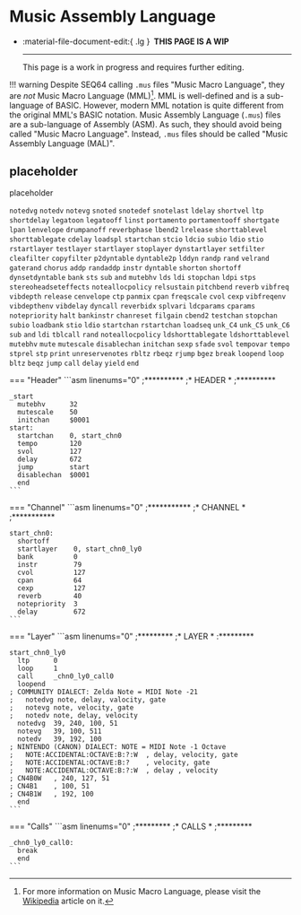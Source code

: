 # Music Assembly Language

<div class="grid cards" markdown>

-   :material-file-document-edit:{ .lg } __&nbsp;THIS PAGE IS A WIP__
  
    ---

    This page is a work in progress and requires further editing.

</div>

!!! warning
    Despite SEQ64 calling `.mus` files "Music Macro Language", they are *not* Music Macro Language (MML)[^1]. MML is well-defined and is a sub-language of BASIC. However, modern MML notation is quite different from the original MML's BASIC notation. Music Assembly Language (`.mus`) files are a sub-language of Assembly (ASM). As such, they should avoid being called "Music Macro Language". Instead, `.mus` files should be called "Music Assembly Language (MAL)".

## placeholder
placeholder

`notedvg`
`notedv`
`notevg`
`snoted`
`snotedef`
`snotelast`
`ldelay`
`shortvel`
`ltp`
`shortdelay`
`legatoon`
`legatooff`
`linst`
`portamento`
`portamentooff`
`shortgate`
`lpan`
`lenvelope`
`drumpanoff`
`reverbphase`
`lbend2`
`lrelease`
`shorttablevel`
`shorttablegate`
`cdelay`
`loadspl`
`startchan`
`stcio`
`ldcio`
`subio`
`ldio`
`stio`
`rstartlayer`
`testlayer`
`startlayer`
`stoplayer`
`dynstartlayer`
`setfilter`
`cleafilter`
`copyfilter`
`p2dyntable`
`dyntable2p`
`lddyn`
`randp`
`rand`
`velrand`
`gaterand`
`chorus`
`addp`
`randaddp`
`instr`
`dyntable`
`shorton`
`shortoff`
`dynsetdyntable`
`bank`
`sts`
`sub`
`and`
`mutebhv`
`lds`
`ldi`
`stopchan`
`ldpi`
`stps`
`stereoheadseteffects`
`noteallocpolicy`
`relsustain`
`pitchbend`
`reverb`
`vibfreq`
`vibdepth`
`release`
`cenvelope`
`ctp`
`panmix`
`cpan`
`freqscale`
`cvol`
`cexp`
`vibfreqenv`
`vibdepthenv`
`vibdelay`
`dyncall`
`reverbidx`
`splvari`
`ldcparams`
`cparams`
`notepriority`
`halt`
`bankinstr`
`chanreset`
`filgain`
`cbend2`
`testchan`
`stopchan`
`subio`
`loadbank`
`stio`
`ldio`
`startchan`
`rstartchan`
`loadseq`
`unk_C4`
`unk_C5`
`unk_C6`
`sub`
`and`
`ldi`
`tblcall`
`rand`
`noteallocpolicy`
`ldshorttablegate`
`ldshorttablevel`
`mutebhv`
`mute`
`mutescale`
`disablechan`
`initchan`
`sexp`
`sfade`
`svol`
`tempovar`
`tempo`
`stprel`
`stp`
`print`
`unreservenotes`
`rbltz`
`rbeqz`
`rjump`
`bgez`
`break`
`loopend`
`loop`
`bltz`
`beqz`
`jump`
`call`
`delay`
`yield`
`end`

[^1]: For more information on Music Macro Language, please visit the [Wikipedia](https://en.wikipedia.org/wiki/Music_Macro_Language) article on it.

=== "Header"
    ```asm linenums="0"
    ;**********
    ;* HEADER *
    ;**********

    _start
      mutebhv      32
      mutescale    50
      initchan     $0001
    start:
      startchan    0, start_chn0
      tempo        120
      svol         127
      delay        672
      jump         start
      disablechan  $0001
      end
    ```

=== "Channel"
    ```asm linenums="0"
    ;***********
    ;* CHANNEL *
    ;***********

    start_chn0:
      shortoff
      startlayer    0, start_chn0_ly0
      bank          0
      instr         79
      cvol          127
      cpan          64
      cexp          127
      reverb        40
      notepriority  3
      delay         672
    ```

=== "Layer"
    ```asm linenums="0"
    ;*********
    ;* LAYER *
    :*********

    start_chn0_ly0
      ltp      0
      loop     1
      call     _chn0_ly0_call0
      loopend
    ; COMMUNITY DIALECT: Zelda Note = MIDI Note -21
    ;   notedvg note, delay, valocity, gate
    ;   notevg note, velocity, gate
    ;   notedv note, delay, velocity
      notedvg  39, 240, 100, 51
      notevg   39, 100, 511
      notedv   39, 192, 100
    ; NINTENDO (CANON) DIALECT: NOTE = MIDI Note -1 Octave
    ;   NOTE:ACCIDENTAL:OCTAVE:B:?:W  , delay, velocity, gate
    ;   NOTE:ACCIDENTAL:OCTAVE:B:?    , velocity, gate
    ;   NOTE:ACCIDENTAL:OCTAVE:B:?:W  , delay , velocity
    ; CN4B0W   , 240, 127, 51
    ; CN4B1    , 100, 51
    ; CN4B1W   , 192, 100
      end
    ```

=== "Calls"
    ```asm linenums="0"
    ;*********
    ;* CALLS *
    ;*********

    _chn0_ly0_call0:
      break
      end
    ```
